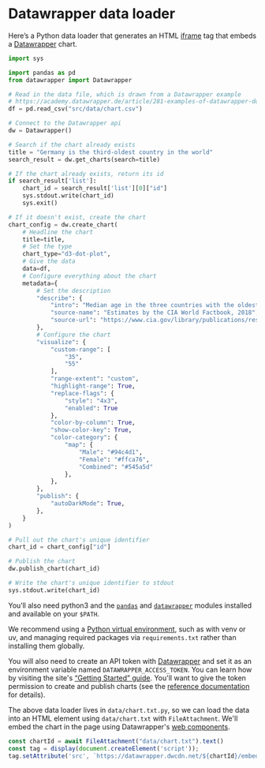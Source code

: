 # Datawrapper data loader

Here’s a Python data loader that generates an HTML [iframe](https://developer.mozilla.org/en-US/docs/Web/HTML/Element/iframe) tag that embeds a [Datawrapper](https://www.datawrapper.de/) chart.

```python
import sys

import pandas as pd
from datawrapper import Datawrapper

# Read in the data file, which is drawn from a Datawrapper example
# https://academy.datawrapper.de/article/281-examples-of-datawrapper-dot-charts
df = pd.read_csv("src/data/chart.csv")

# Connect to the Datawrapper api
dw = Datawrapper()

# Search if the chart already exists
title = "Germany is the third-oldest country in the world"
search_result = dw.get_charts(search=title)

# If the chart already exists, return its id
if search_result['list']:
    chart_id = search_result['list'][0]["id"]
    sys.stdout.write(chart_id)
    sys.exit()

# If it doesn't exist, create the chart
chart_config = dw.create_chart(
    # Headline the chart
    title=title,
    # Set the type
    chart_type="d3-dot-plot",
    # Give the data
    data=df,
    # Configure everything about the chart
    metadata={
        # Set the description
        "describe": {
            "intro": "Median age in the three countries with the oldest population and selected other countries, in years",
            "source-name": "Estimates by the CIA World Factbook, 2018",
            "source-url": "https://www.cia.gov/library/publications/resources/the-world-factbook/fields/343rank.html",
        },
        # Configure the chart
        "visualize": {
            "custom-range": [
                "35",
                "55"
            ],
            "range-extent": "custom",
            "highlight-range": True,
            "replace-flags": {
                "style": "4x3",
                "enabled": True
            },
            "color-by-column": True,
            "show-color-key": True,
            "color-category": {
                "map": {
                    "Male": "#94c4d1",
                    "Female": "#ffca76",
                    "Combined": "#545a5d"
                },
            },
        },
        "publish": {
            "autoDarkMode": True,
        },
    }
)

# Pull out the chart's unique identifier
chart_id = chart_config["id"]

# Publish the chart
dw.publish_chart(chart_id)

# Write the chart's unique identifier to stdout
sys.stdout.write(chart_id)
```

<div class="note">

You’ll also need python3 and the [`pandas`](https://pypi.org/project/pandas/) and [`datawrapper`](https://pypi.org/project/datawrapper/) modules installed and available on your `$PATH`.

We recommend using a [Python virtual environment](https://observablehq.com/framework/loaders#venv), such as with venv or uv, and managing required packages via `requirements.txt` rather than installing them globally.

You will also need to create an API token with [Datawrapper](https://www.datawrapper.de/) and set it as an environment variable named `DATAWRAPPER_ACCESS_TOKEN`. You can learn how by visiting the site's [“Getting Started” guide](https://developer.datawrapper.de/docs/getting-started). You'll want to give the token permission to create and publish charts (see the [reference documentation](https://developer.datawrapper.de/reference/postchartsidpublish) for details).
</div>

The above data loader lives in `data/chart.txt.py`, so we can load the data into an HTML element using `data/chart.txt` with `FileAttachment`. We'll embed the chart in the page using Datawrapper's [web components](https://blog.datawrapper.de/web-component-embedding/).

```js echo
const chartId = await FileAttachment("data/chart.txt").text()
const tag = display(document.createElement('script'));
tag.setAttribute('src', `https://datawrapper.dwcdn.net/${chartId}/embed.js`);
```
